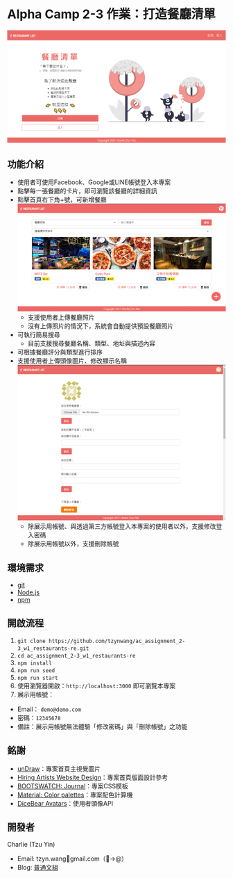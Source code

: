 # Alpha Camp 2-3 作業：打造餐廳清單

![Project cover image](./.README/CoverImage.png)

## 功能介紹
- 使用者可使用Facebook、Google或LINE帳號登入本專案
- 點擊每一張餐廳的卡片，即可瀏覽該餐廳的詳細資訊
- 點擊首頁右下角+號，可新增餐廳
  ![Project index image](./.README/indexImage.png)
  - 支援使用者上傳餐廳照片
  - 沒有上傳照片的情況下，系統會自動提供預設餐廳照片
- 可執行簡易搜尋
  - 目前支援搜尋餐廳名稱、類型、地址與描述內容
- 可根據餐廳評分與類型進行排序
- 支援使用者上傳頭像圖片、修改顯示名稱
  ![Project user setting image](./.README/userSettingImage.png)
  - 除展示用帳號、與透過第三方帳號登入本專案的使用者以外，支援修改登入密碼
  - 除展示用帳號以外，支援刪除帳號

## 環境需求
- [git](https://git-scm.com/downloads)
- [Node.js](https://nodejs.org/en/)
- [npm](https://www.npmjs.com/get-npm)

## 開啟流程
1. `git clone https://github.com/tzynwang/ac_assignment_2-3_w1_restaurants-re.git`
1. `cd ac_assignment_2-3_w1_restaurants-re`
1. `npm install`
1. `npm run seed`
1. `npm run start`
1. 使用瀏覽器開啟：`http://localhost:3000` 即可瀏覽本專案
1. 展示用帳號：
  - Email： `demo@demo.com`
  - 密碼：`12345678`
  - 備註：展示用帳號無法體驗「修改密碼」與「刪除帳號」之功能

## 銘謝
- [unDraw](https://undraw.co/)：專案首頁主視覺圖片
- [Hiring Artists Website Design](https://dribbble.com/shots/6158271-Hiring-Artists-Website-Design)：專案首頁版面設計參考
- [BOOTSWATCH: Journal](https://bootswatch.com/journal/)：專案CSS模板
- [Material: Color palettes](https://material.io/design/color/the-color-system.html#tools-for-picking-colors)：專案配色計算機
- [DiceBear Avatars](https://avatars.dicebear.com/docs/http-api)：使用者頭像API

## 開發者
Charlie (Tzu Yin)
- Email: tzyn.wang🍩gmail.com（🍩→@）
- Blog: [普通文組](https://tzynwang.github.io/)